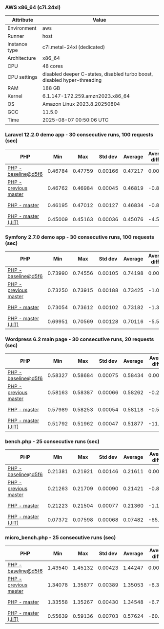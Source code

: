 ### AWS x86_64 (c7i.24xl)

|  Attribute    |     Value      |
|---------------|----------------|
| Environment   |aws|
| Runner        |host|
| Instance type |c7i.metal-24xl (dedicated)|
| Architecture  |x86_64
| CPU           |48 cores|
| CPU settings  |disabled deeper C-states, disabled turbo boost, disabled hyper-threading|
| RAM           |188 GB|
| Kernel        |6.1.147-172.259.amzn2023.x86_64|
| OS            |Amazon Linux 2023.8.20250804|
| GCC           |11.5.0|
| Time          |2025-08-07 00:50:06 UTC|

### Laravel 12.2.0 demo app - 30 consecutive runs, 100 requests (sec)

|     PHP     |     Min     |     Max     |    Std dev   |   Average  |  Average diff % |   Median   | Median diff % |     Memory    |
|-------------|-------------|-------------|--------------|------------|-----------------|------------|---------------|---------------|
|[PHP - baseline@d5f6](https://github.com/php/php-src/commit/d5f6e56610)|0.46784|0.47759|0.00166|0.47217|0.00%|0.47177|0.00%|43.28 MB|
|[PHP - previous master](https://github.com/php/php-src/commit/1820dd9b61)|0.46762|0.46984|0.00045|0.46819|-0.84%|0.46812|-0.77%|43.55 MB|
|[PHP - master](https://github.com/php/php-src/commit/c42e6d62d8)|0.46195|0.47012|0.00127|0.46834|-0.81%|0.46845|-0.70%|43.55 MB|
|[PHP - master (JIT)](https://github.com/php/php-src/commit/c42e6d62d8)|0.45009|0.45163|0.00036|0.45076|-4.53%|0.45070|-4.47%|53.73 MB|

### Symfony 2.7.0 demo app - 30 consecutive runs, 100 requests (sec)

|     PHP     |     Min     |     Max     |    Std dev   |   Average  |  Average diff % |   Median   | Median diff % |     Memory    |
|-------------|-------------|-------------|--------------|------------|-----------------|------------|---------------|---------------|
|[PHP - baseline@d5f6](https://github.com/php/php-src/commit/d5f6e56610)|0.73990|0.74556|0.00105|0.74198|0.00%|0.74175|0.00%|39.94 MB|
|[PHP - previous master](https://github.com/php/php-src/commit/1820dd9b61)|0.73250|0.73915|0.00188|0.73425|-1.04%|0.73367|-1.09%|40.23 MB|
|[PHP - master](https://github.com/php/php-src/commit/c42e6d62d8)|0.73054|0.73612|0.00102|0.73182|-1.37%|0.73151|-1.38%|40.23 MB|
|[PHP - master (JIT)](https://github.com/php/php-src/commit/c42e6d62d8)|0.69951|0.70569|0.00128|0.70116|-5.50%|0.70075|-5.53%|47.77 MB|

### Wordpress 6.2 main page - 30 consecutive runs, 20 requests (sec)

|     PHP     |     Min     |     Max     |    Std dev   |   Average  |  Average diff % |   Median   | Median diff % |     Memory    |
|-------------|-------------|-------------|--------------|------------|-----------------|------------|---------------|---------------|
|[PHP - baseline@d5f6](https://github.com/php/php-src/commit/d5f6e56610)|0.58327|0.58684|0.00075|0.58434|0.00%|0.58415|0.00%|43.41 MB|
|[PHP - previous master](https://github.com/php/php-src/commit/1820dd9b61)|0.58163|0.58387|0.00066|0.58262|-0.29%|0.58253|-0.28%|43.30 MB|
|[PHP - master](https://github.com/php/php-src/commit/c42e6d62d8)|0.57989|0.58253|0.00054|0.58118|-0.54%|0.58111|-0.52%|43.30 MB|
|[PHP - master (JIT)](https://github.com/php/php-src/commit/c42e6d62d8)|0.51792|0.51962|0.00047|0.51877|-11.22%|0.51864|-11.21%|61.36 MB|

### bench.php - 25 consecutive runs (sec)

|     PHP     |     Min     |     Max     |    Std dev   |   Average  |  Average diff % |   Median   | Median diff % |     Memory    |
|-------------|-------------|-------------|--------------|------------|-----------------|------------|---------------|---------------|
|[PHP - baseline@d5f6](https://github.com/php/php-src/commit/d5f6e56610)|0.21381|0.21921|0.00146|0.21611|0.00%|0.21586|0.00%|26.40 MB|
|[PHP - previous master](https://github.com/php/php-src/commit/1820dd9b61)|0.21263|0.21709|0.00090|0.21421|-0.88%|0.21420|-0.77%|26.54 MB|
|[PHP - master](https://github.com/php/php-src/commit/c42e6d62d8)|0.21223|0.21504|0.00077|0.21360|-1.16%|0.21349|-1.10%|26.53 MB|
|[PHP - master (JIT)](https://github.com/php/php-src/commit/c42e6d62d8)|0.07372|0.07598|0.00068|0.07482|-65.38%|0.07475|-65.37%|27.77 MB|

### micro_bench.php - 25 consecutive runs (sec)

|     PHP     |     Min     |     Max     |    Std dev   |   Average  |  Average diff % |   Median   | Median diff % |     Memory    |
|-------------|-------------|-------------|--------------|------------|-----------------|------------|---------------|---------------|
|[PHP - baseline@d5f6](https://github.com/php/php-src/commit/d5f6e56610)|1.43540|1.45132|0.00423|1.44247|0.00%|1.44307|0.00%|20.63 MB|
|[PHP - previous master](https://github.com/php/php-src/commit/1820dd9b61)|1.34078|1.35877|0.00389|1.35053|-6.37%|1.35102|-6.38%|20.83 MB|
|[PHP - master](https://github.com/php/php-src/commit/c42e6d62d8)|1.33558|1.35267|0.00430|1.34548|-6.72%|1.34588|-6.74%|20.83 MB|
|[PHP - master (JIT)](https://github.com/php/php-src/commit/c42e6d62d8)|0.55639|0.59136|0.00703|0.57624|-60.05%|0.57627|-60.07%|22.21 MB|
